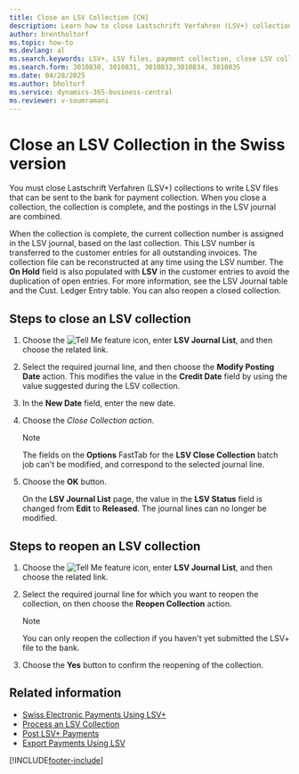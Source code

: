 ```yaml
---
title: Close an LSV Collection [CH]
description: Learn how to close Lastschrift Verfahren (LSV+) collections to write LSV files to bank for payment collection.
author: brentholtorf
ms.topic: how-to
ms.devlang: al
ms.search.keywords: LSV+, LSV files, payment collection, close LSV collection, reopen LSV collection, Swiss version
ms.search.form: 3010830, 3010831, 3010832,3010834, 3010835
ms.date: 04/28/2025
ms.author: bholtorf
ms.service: dynamics-365-business-central
ms.reviewer: v-soumramani
---
```


# Close an LSV Collection in the Swiss version

You must close Lastschrift Verfahren (LSV+) collections to write LSV files that can be sent to the bank for payment collection. When you close a collection, the collection is complete, and the postings in the LSV journal are combined.  

When the collection is complete, the current collection number is assigned in the LSV journal, based on the last collection. This LSV number is transferred to the customer entries for all outstanding invoices. The collection file can be reconstructed at any time using the LSV number. The **On Hold** field is also populated with **LSV** in the customer entries to avoid the duplication of open entries. For more information, see the LSV Journal table and the Cust. Ledger Entry table. You can also reopen a closed collection.  

## Steps to close an LSV collection  

1. Choose the ![Tell Me feature](../../media/ui-search/search_small.png "Tell me what you want to do") icon, enter **LSV Journal List**, and then choose the related link.  
1. Select the required journal line, and then choose the **Modify Posting Date** action. This modifies the value in the **Credit Date** field by using the value suggested during the LSV collection.  
1. In the **New Date** field, enter the new date.  
1. Choose the **Close Collection* action*.  

    > [!NOTE]  
    > The fields on the **Options** FastTab for the **LSV Close Collection** batch job can't be modified, and correspond to the selected journal line.  

1. Choose the **OK** button.  

   On the **LSV Journal List** page, the value in the **LSV Status** field is changed from **Edit** to **Released**. The journal lines can no longer be modified.  

## Steps to reopen an LSV collection  

1. Choose the ![Tell Me feature](../../media/ui-search/search_small.png "Tell me what you want to do") icon, enter **LSV Journal List**, and then choose the related link.  
1. Select the required journal line for which you want to reopen the collection, on then choose the **Reopen Collection** action.  

    > [!NOTE]  
    > You can only reopen the collection if you haven't yet submitted the LSV+ file to the bank.  

1. Choose the **Yes** button to confirm the reopening of the collection.  

## Related information

- [Swiss Electronic Payments Using LSV+](swiss-electronic-payments-using-lsv-.md)
- [Process an LSV Collection](how-to-process-an-lsv-collection.md)
- [Post LSV+ Payments](how-to-post-lsv-payments.md)
- [Export Payments Using LSV](how-to-export-payments-using-lsv.md)

[!INCLUDE[footer-include](../../includes/footer-banner.md)]
